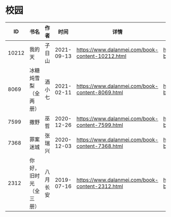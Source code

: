 # 校园

| ID | 书名 | 作者 | 时间 | 详情 | 下载页面 | EPUB下载链接 | MOBI下载链接 | AZW3下载链接 |
| --- | --- | --- | --- | --- | --- | --- | --- | --- |
| 10212 | 我的天 | 子日山 | 2021-09-13 | https://www.dalanmei.com/book-content-10212.html | https://www.dalanmei.com/download-book-10212.html | http://ct.dalanmei.com/f/31084289-570111988-058867 | http://ct.dalanmei.com/f/31084289-570259967-304788 | http://ct.dalanmei.com/f/31084289-571416938-e6cde4 |
| 8069 | 冰糖炖雪梨（全两册） | 酒小七 | 2021-02-11 | https://www.dalanmei.com/book-content-8069.html | https://www.dalanmei.com/download-book-8069.html | http://ct.dalanmei.com/f/31084289-571677248-4bc8a8 | http://ct.dalanmei.com/f/31084289-572116137-0e048d | http://ct.dalanmei.com/f/31084289-572157899-62376f |
| 7599 | 撒野 | 巫哲 | 2020-12-26 | https://www.dalanmei.com/book-content-7599.html | https://www.dalanmei.com/download-book-7599.html | http://ct.dalanmei.com/f/31084289-571639702-4c4807 | http://ct.dalanmei.com/f/31084289-572120618-350f18 | http://ct.dalanmei.com/f/31084289-572181089-f1928d |
| 7368 | 罪案迷城 | 张瑞兴 | 2020-12-03 | https://www.dalanmei.com/book-content-7368.html | https://www.dalanmei.com/download-book-7368.html | http://ct.dalanmei.com/f/31084289-571622766-dfa985 | http://ct.dalanmei.com/f/31084289-572131411-bac6a9 | http://ct.dalanmei.com/f/31084289-572191661-2dacc4 |
| 2312 | 你好，旧时光（全三册） | 八月长安 | 2019-07-16 | https://www.dalanmei.com/book-content-2312.html | https://www.dalanmei.com/download-book-2312.html | http://ct.dalanmei.com/f/31084289-571588386-6a9263 | http://ct.dalanmei.com/f/31084289-571738101-5b4481 | http://ct.dalanmei.com/f/31084289-571868303-5e3438 |
